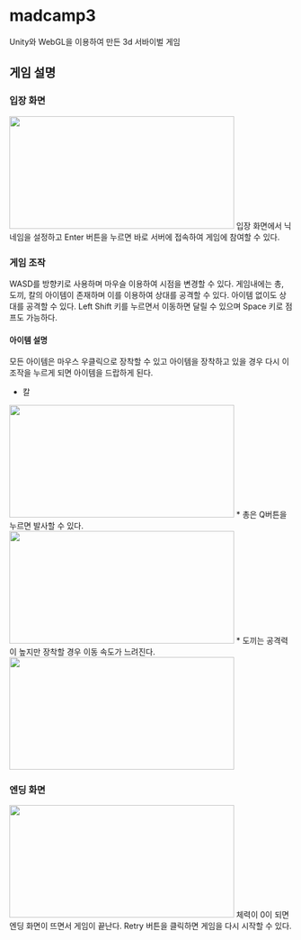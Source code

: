 # madcamp3
Unity와 WebGL을 이용하여 만든 3d 서바이벌 게임

## 게임 설명

### 입장 화면
<img src="https://user-images.githubusercontent.com/62409503/149926254-96197c4d-dcac-493a-abfd-df97baceed69.JPG" width="400" height="200"/>
입장 화면에서 닉네임을 설정하고 Enter 버튼을 누르면 바로 서버에 접속하여 게임에 참여할 수 있다.

### 게임 조작

WASD를 방향키로 사용하며 마우슬 이용하여 시점을 변경할 수 있다. 게임내에는 총, 도끼, 칼의 아이템이 존재하며 이를 이용하여 상대를 공격할 수 있다. 아이템 없이도 상대를 공격할 수 있다. 
Left Shift 키를 누르면서 이동하면 달릴 수 있으며 Space 키로 점프도 가능하다.

#### 아이템 설명

모든 아이템은 마우스 우클릭으로 장착할 수 있고 아이템을 장착하고 있을 경우 다시 이 조작을 누르게 되면 아이템을 드랍하게 된다.

* 칼
<img src="https://user-images.githubusercontent.com/62409503/149926397-576dc9fd-17de-459a-8a5f-556df4c65ee6.JPG" width="400" height="200" />
* 총은 Q버튼을 누르면 발사할 수 있다.
<img src="https://user-images.githubusercontent.com/62409503/149926383-d82a568f-85da-4146-a397-bb2ab5e751e5.JPG" width="400" height="200" />
* 도끼는 공격력이 높지만 장착할 경우 이동 속도가 느려진다.
<img src="https://user-images.githubusercontent.com/62409503/149926321-d84ef24b-84a8-44fe-8754-37fe32160763.JPG" width="400" height="200" />

### 엔딩 화면
<img src="https://user-images.githubusercontent.com/62409503/149926361-8be4b404-7144-41e8-b1f5-42d1671fb604.JPG" width="400" height="200" />
체력이 0이 되면 엔딩 화면이 뜨면서 게임이 끝난다.
Retry 버튼을 클릭하면 게임을 다시 시작할 수 있다.

